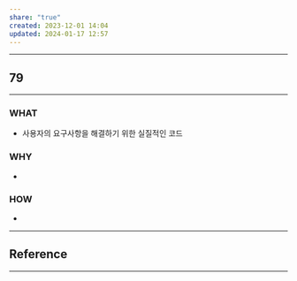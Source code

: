 ```yaml
---
share: "true"
created: 2023-12-01 14:04
updated: 2024-01-17 12:57
---
```


---
## 79
---
### WHAT
- 사용자의 요구사항을 해결하기 위한 실질적인 코드
### WHY
- 
### HOW
- 
---






## Reference
---
